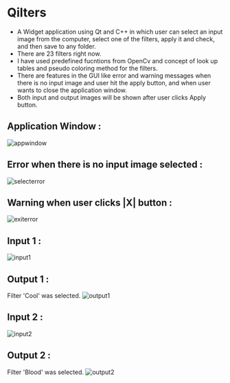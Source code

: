  # Qilters
 + A Widget application using Qt and C++ in which user can select an input image from the computer, select one of the filters, apply it and check, and then save to any folder. 
 + There are 23 filters right now.
 + I have used predefined fucntions from OpenCv and concept of look up tables and pseudo coloring method for the filters.
 + There are features in the GUI like error and warning messages when there is no input image and user hit the apply button, and when user wants to close the application window.
 + Both input and output images will be shown after user clicks Apply button.
 
 ## Application Window :
 ![appwindow](https://user-images.githubusercontent.com/25251763/44302284-17121f00-a343-11e8-9081-36ad7713d45e.png)
 
  ## Error when there is no input image selected :
 ![selecterror](https://user-images.githubusercontent.com/25251763/44302270-d4504700-a342-11e8-906e-12577c413277.png)

## Warning when user clicks |X| button :
![exiterror](https://user-images.githubusercontent.com/25251763/44302281-fba71400-a342-11e8-96c7-ab6831c2676b.png)

## Input 1 :
![input1](https://user-images.githubusercontent.com/25251763/44302293-3741de00-a343-11e8-8c7b-8a1f0546e290.png)

## Output 1 :
Filter 'Cool' was selected. 
![output1](https://user-images.githubusercontent.com/25251763/44302303-56d90680-a343-11e8-93cc-325a47ed2cc8.png)

## Input 2 :
![input2](https://user-images.githubusercontent.com/25251763/44302306-66584f80-a343-11e8-8321-48342218be9a.png)

## Output 2 :
Filter 'Blood' was selected.
![output2](https://user-images.githubusercontent.com/25251763/44302309-7839f280-a343-11e8-8070-3b5df3b689f7.png)






  
